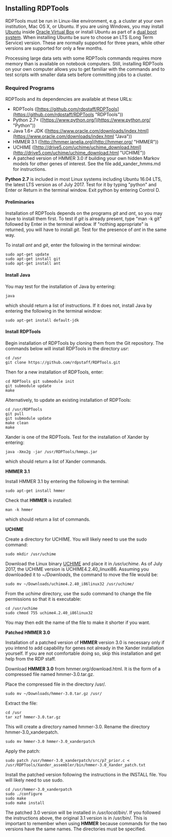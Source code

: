 ## Installing RDPTools
RDPTools must be run in  Linux-like environment, e.g. a cluster at your own institution, Mac OS X, or Ubuntu. If you are using Windows, you may install [Ubuntu](https://www.ubuntu.com/download "Ubuntu") inside [Oracle Virtual Box](https://www.virtualbox.org/ "Virtual Box") or install Ubuntu as part of a [dual boot system](https://help.ubuntu.com/community/WindowsDualBoot "Windows/Ubuntu dual boot system"). When installing Ubuntu be sure to choose an LTS (Long Term Service) version. These are normally supported for three years, while other versions are supported for only a few months. 

Processing large data sets with some RDPTools commands requires more memory than is available on notebook computers. Still, installing RDPTools on your own computer allows you to get familiar with the commands and to test scripts with smaller data sets before committing jobs to a cluster.  

### Required Programs 

RDPTools and its dependencies are available at these URLs:

* RDPTools ([https://github.com/rdpstaff/RDPTools](https://github.com/rdpstaff/RDPTools "RDPTools")) 
* Python 2.7+ ([https://www.python.org/](https://www.python.org/ "Python"))
* Java 1.6+ JDK ([https://www.oracle.com/downloads/index.html](https://www.oracle.com/downloads/index.html "Java"))
* HMMER 3.1 ([http://hmmer.janelia.org](http://hmmer.org/ "HMMER"))
* UCHIME ([http://drive5.com/uchime/uchime_download.html](http://drive5.com/uchime/uchime_download.html "UCHIME"))
* A patched version of HMMER 3.0 if building your own hidden Markov models for other genes of interest. See the file add_xander_hmms.md for instructions.

**Python 2.7** is included in most Linux systems including Ubuntu 16.04 LTS, the latest LTS version as of July 2017. Test for it by typing "python" and Enter or Return in the terminal window. Exit python by entering Control D. 

#### Preliminaries

Installation of RDPTools depends on the programs *git* and *ant*, so you may have to install them first. To test if *git* is already present, type "man -k git" followed by Enter in the terminal window. If "nothing appropriate" is returned, you will have to install *git*. Test for the presence of *ant* in the same way.

To install *ant* and *git*, enter the following in the terminal window:
    
    sudo apt-get update
    sudo apt-get install git
    sudo apt-get install ant

#### Install Java
You may test for the installation of Java by entering:

    java

which should return a list of instructions. If it does not, install Java by entering the following in the terminal window:

    sudo apt-get install default-jdk

#### Install RDPTools

Begin installation of RDPTools by cloning them from the Git repository. The commands below will install RDPTools in the directory *usr*:

    cd /usr
    git clone https://github.com/rdpstaff/RDPTools.git

Then for a new installation of RDPTools, enter:
    
    cd RDPTools git submodule init
    git submodule update
    make

Alternatively, to update an existing installation of RDPTools:

    cd /usr/RDPTools
    git pull
    git submodule update
    make clean
    make

Xander is one of the RDPTools. Test for the installation of Xander by entering:

    java -Xmx2g -jar /usr/RDPTools/hmmgs.jar

which should return a list of Xander commands.


**HMMER 3.1**

Install HMMER 3.1 by entering the following in the terminal:

    sudo apt-get install hmmer

Check that **HMMER** is installed:

    man -k hmmer

which should return a list of commands.

**UCHIME** 

Create a directory for UCHIME. You will likely need to use the sudo command:

    sudo mkdir /usr/uchime

Download the Linux binary [UCHIME](http://drive5.com/uchime/uchime_download.html "UCHIME4.2.40_linuxi86") and place it in */usr/uchime*. As of July 2017, the UCHIME version is UCHIME4.2.40_linuxi86. Assuming you downloaded it to *~/Downloads*, the command to move the file would be:

    sudo mv ~/Downloads/uchime4.2.40_i86linux32 /usr/uchime/

From the *uchime* directory, use the sudo command to change the file permissions so that it is executable:

    cd /usr/uchime
    sudo chmod 755 uchime4.2.40_i86linux32

You may then edit the name of the file to make it shorter if you want. 

**Patched HMMER 3.0**

Installation of a patched version of **HMMER** version 3.0 is necessary only if you intend to add capability for genes not already in the Xander installation yourself. If you are not comfortable doing so, skip this installation and get help from the RDP staff.

Download **HMMER 3.0** from hmmer.org/download.html. It is the form of a compressed  file named hmmer-3.0.tar.gz.

Place the compressed file in the directory /usr/.

    sudo mv ~/Downloads/hmmer-3.0.tar.gz /usr/

Extract the file:

    cd /usr
    tar xzf hmmer-3.0.tar.gz

This will create a directory named hmmer-3.0. Rename the directory hmmer-3.0_xanderpatch.

    sudo mv hmmer-3.0 hmmer-3.0_xanderpatch

Apply the patch:

    sudo patch /usr/hmmer-3.0_xanderpatch/src/p7_prior.c < /usr/RDPTools/Xander_assembler/bin/hmmer-3.0_Xander_patch.txt

Install the patched version following the instructions in the INSTALL file. You will likely need to use sudo.

    cd /usr/hmmer-3.0_xanderpatch
    sudo ./configure
    sudo make
    sudo make install

The patched 3.0 version will be installed in */usr/local/bin/*.
If you followed the instructions above, the original 3.1 version is in /usr/bin/.
This is important to remember when using **HMMER** because commands for the two versions have the same names. The directories must be specified.







